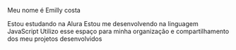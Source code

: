 Meu nome é Emilly costa

Estou estudando na Alura
Estou me desenvolvendo na linguagem JavaScript
Utilizo esse espaço para minha organização e compartilhamento dos meu projetos desenvolvidos

